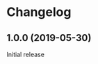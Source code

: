 # Changelog

<!-- BOILERPLATE
## 1.0.0 (2019-05-30)

**Implemented enhancements:**

- 

**Closed issues:**

-

**Merged pull requests:**

- 
-->

## 1.0.0 (2019-05-30)

Initial release